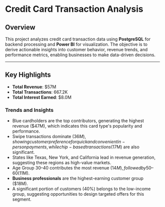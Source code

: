 # Credit Card Transaction Analysis

## Overview
This project analyzes credit card transaction data using **PostgreSQL** for backend processing and **Power BI** for visualization. 
The objective is to derive actionable insights into customer behavior, revenue trends, and performance metrics, enabling businesses to make data-driven decisions.

---

## Key Highlights
- **Total Revenue**: $57M  
- **Total Transactions**: 667.2K  
- **Total Interest Earned**: $8.0M 

### Trends and Insights
- Blue cardholders are the top contributors, generating the highest revenue ($47M),
  which indicates this card type's popularity and performance.
- Swipe transactions dominate ($36M), showing customer preference for quick and convenient in-person payments, 
  while chip-based transactions ($17M) are also significant.
- States like Texas, New York, and California lead in revenue generation, 
  suggesting these regions as high-value markets.
- Age Group 30–40 contributes the most revenue ($14M), followed by 50–60 ($11M).
- **Business professionals** are the highest-earning customer group ($18M).
- A significant portion of customers (40%) belongs to the low-income group,
  suggesting opportunities to design targeted offers for this segment.
